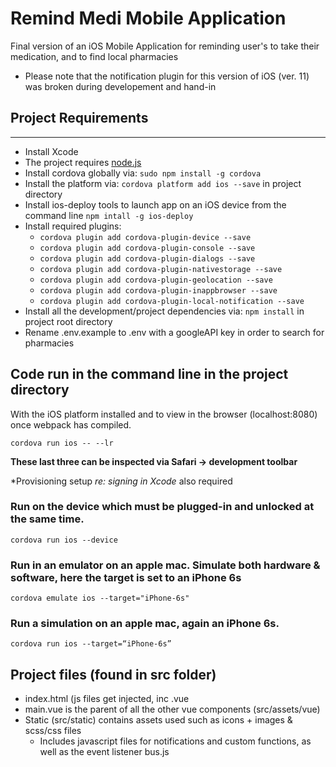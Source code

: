 # Remind Medi Mobile Application

Final version of an iOS Mobile Application for reminding user's to take their medication, and to find local pharmacies

- Please note that the notification plugin for this version of iOS (ver. 11) was broken during developement and hand-in

## Project Requirements

---

- Install Xcode
- The project requires [node.js](https://nodejs.org/en/download/)
- Install cordova globally via: `sudo npm install -g cordova`
- Install the platform via: `cordova platform add ios --save` in project directory
- Install ios-deploy tools to launch app on an iOS device from the command line `npm intall -g ios-deploy`
- Install required plugins:
  - `cordova plugin add cordova-plugin-device --save`
  - `cordova plugin add cordova-plugin-console --save`
  - `cordova plugin add cordova-plugin-dialogs --save`
  - `cordova plugin add cordova-plugin-nativestorage --save`
  - `cordova plugin add cordova-plugin-geolocation --save`
  - `cordova plugin add cordova-plugin-inappbrowser --save`
  - `cordova plugin add cordova-plugin-local-notification --save`
- Install all the development/project dependencies via: `npm install` in project root directory
- Rename .env.example to .env with a googleAPI key in order to search for pharmacies

## Code run in the command line in the project directory

With the iOS platform installed and to view in the browser (localhost:8080) once webpack has compiled.

`cordova run ios -- --lr`

**These last three can be inspected via Safari -> development toolbar**

\*Provisioning setup _re: signing in Xcode_ also required

### Run on the device which must be plugged-in and unlocked at the same time.

`cordova run ios --device`

### Run in an emulator on an apple mac. Simulate both hardware & software, here the target is set to an iPhone 6s

`cordova emulate ios --target="iPhone-6s"`

### Run a simulation on an apple mac, again an iPhone 6s.

`cordova run ios --target=“iPhone-6s”`

## Project files (found in src folder)

- index.html (js files get injected, inc .vue
- main.vue is the parent of all the other vue components (src/assets/vue)
- Static (src/static) contains assets used such as icons + images & scss/css files
  - Includes javascript files for notifications and custom functions, as well as the event listener bus.js
